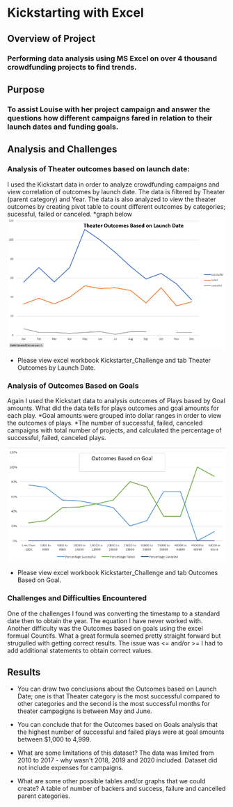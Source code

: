 # Kickstarting with Excel

## Overview of Project
### Performing data analysis using MS Excel on over 4 thousand crowdfunding projects to find trends.

## Purpose
### To assist Louise with her project campaign and answer the questions how different campaigns fared in relation to their launch dates and funding goals.

## Analysis and Challenges

### Analysis of Theater outcomes based on launch date:
I used the Kickstart data in order to analyze crowdfunding campaigns and view correlation of outcomes by launch date.
The data is filtered by Theater (parent category) and Year. The data is also analyzed to view the theater outcomes by creating pivot table to count different outcomes by categories; sucessful, failed or canceled.
*graph below
![Theater_Outcomes_vs_Launch.png](Theater_Outcomes_vs_Launch.png)
- Please view excel workbook Kickstarter_Challenge and tab Theater Outcomes by Launch Date.

### Analysis of Outcomes Based on Goals
Again I used the Kickstart data to analysis outcomes of Plays based by Goal amounts. What did the data tells for plays outcomes and goal amounts for each play.
*Goal amounts were grouped into dollar ranges in order to view the outcomes of plays.
*The number of successful, failed, canceled campaigns with total number of projects, and calculated the percentage of successful, failed, canceled plays.

![OutcomesGoals.png](OutcomesGoals.png)
- Please view excel workbook Kickstarter_Challenge and tab Outcomes Based on Goal.

### Challenges and Difficulties Encountered
One of the challenges I found was converting the timestamp to a standard date then to obtain the year. The equation I have never worked with. 
Another difficulty was the Outcomes based on goals using the excel formual Countifs. What a great formula seemed pretty straight forward but strugulled with getting correct results.  The issue was <= and/or >= I had to add additional statements to obtain correct values. 

## Results

- You can draw two conclusions about the Outcomes based on Launch Date; one is that Theater category is the most successful compared to other categories and the second is the most successful months for theater campagigns is between May and June. 

- You can conclude that for the Outcomes based on Goals analysis that the highest number of  successful and  failed plays were at goal amounts between $1,000 to 4,999.

- What are some limitations of this dataset? The data was limited from 2010 to 2017 - why wasn't 2018, 2019 and 2020 included. Dataset did not include expenses for campaigns. 


- What are some other possible tables and/or graphs that we could create?  A  table of number of backers and success, failure and cancelled parent categories. 
